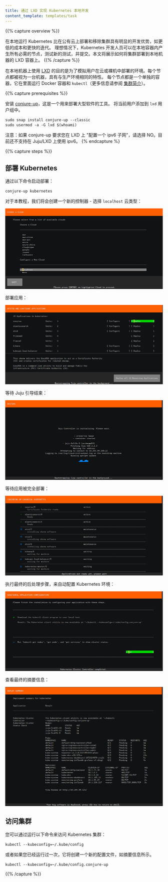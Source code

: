 ```yaml
---
title: 通过 LXD 实现 Kubernetes 本地开发
content_template: templates/task
---
```


<!-- ---
title: Local Kubernetes development with LXD
content_template: templates/task
--- -->

{{% capture overview %}}
<!-- Running Kubernetes locally has obvious development advantages, such as lower cost and faster iteration than constantly deploying and tearing down clusters on a public cloud. Ideally, a Kubernetes developer can spawn all necessary nodes inside local containers and test new configurations as they are committed. This page will show you how to deploy a cluster to LXD containers on a local machine. -->
在本地运行 Kubernetes 比在公有云上部署和移除集群具有明显的开发优势，如更低的成本和更快的迭代。 理想情况下，Kubernetes 开发人员可以在本地容器内产生所有必需的节点，测试新的测试，并提交。本文将展示如何将集群部署到本地机器的 LXD 容器上。
{{% /capture %}}

<!-- The purpose of using [LXD](https://linuxcontainers.org/lxd/) on a local machine is to emulate the same deployment that a user would use in a cloud or bare metal. Each node is treated as a machine, with the same characteristics as production. Each node is a separate container, which runs Docker containers and `kubectl` inside (see [Cluster Intro](/docs/tutorials/kubernetes-basics/cluster-intro/) for more info). -->

在本地机器上使用 [LXD](https://linuxcontainers.org/lxd/) 的目的是为了模拟用户在云或裸机中部署的环境。每个节点都被视为一台机器，具有与生产环境相同的特性。 每个节点都是一个单独的容器，它在里面运行 Docker 容器和 `kubectl`（更多信息请参阅 [集群简介](/docs/tutorials/kubernetes-basics/cluster-intro/)）。

{{% capture prerequisites %}}

<!-- Install [conjure-up](http://conjure-up.io/), a tool for deploying big software.
Add the current user to the `lxd` user group. -->

安装 [conjure-up](http://conjure-up.io/)，这是一个用来部署大型软件的工具。
将当前用户添加到 `lxd` 用户组中。

```
sudo snap install conjure-up --classic
sudo usermod -a -G lxd $(whoami)
```

<!-- Note: If conjure-up asks you to "Setup an ipv6 subnet" with LXD, answer NO. ipv6 with Juju/LXD is currently unsupported.
{{% /capture %}} -->

注意：如果 conjure-up 要求您在 LXD 上 "配置一个 ipv6 子网"，请选择 NO。目前还不支持在 Juju/LXD 上使用 ipv6。
{% endcapture %}

{{% capture steps %}}

<!-- ## Deploying Kubernetes -->

## 部署 Kubernetes

<!-- Start the deployment with: -->
通过以下命令启动部署：

    conjure-up kubernetes

<!-- For this walkthrough we are going to create a new controller - select the `localhost` Cloud type:

![Select Cloud](/images/docs/ubuntu/00-select-cloud.png) -->

对于本教程，我们将会创建一个新的控制器 - 选择 `localhost` 云类型：

![选择云类型](/images/docs/ubuntu/00-select-cloud.png)

<!-- Deploy the applications:

![Deploy Applications](/images/docs/ubuntu/01-deploy.png) -->

部署应用：

![部署应用](/images/docs/ubuntu/01-deploy.png)

<!-- Wait for Juju bootstrap to finish:

![Bootstrap](/images/docs/ubuntu/02-bootstrap.png) -->

等待 Juju 引导结束：

![引导](/images/docs/ubuntu/02-bootstrap.png)

<!-- Wait for our Applications to be fully deployed:

![Waiting](/images/docs/ubuntu/03-waiting.png) -->

等待应用被完全部署：

![等待](/images/docs/ubuntu/03-waiting.png)

<!-- Run the final post-processing steps to automatically configure your Kubernetes environment:

![Postprocessing](/images/docs/ubuntu/04-postprocessing.png) -->

执行最终的后处理步骤，来自动配置 Kubernetes 环境：

![后处理](/images/docs/ubuntu/04-postprocessing.png)

<!-- Review the final summary screen:

![Final Summary](/images/docs/ubuntu/05-final-summary.png) -->

查看最终的摘要信息：

![最终的摘要](/images/docs/ubuntu/05-final-summary.png)

<!-- ## Accessing the Cluster

You can access your Kubernetes cluster by running the following: -->

## 访问集群

您可以通过运行以下命令来访问 Kubernetes 集群：

    kubectl --kubeconfig=~/.kube/config

<!-- Or if you've already run this once it'll create a new config file as shown in the summary screen. -->
或者如果您已经运行过一次，它将创建一个新的配置文件，如摘要信息所示。

    kubectl --kubeconfig=~/.kube/config.conjure-up

{{% /capture %}}
